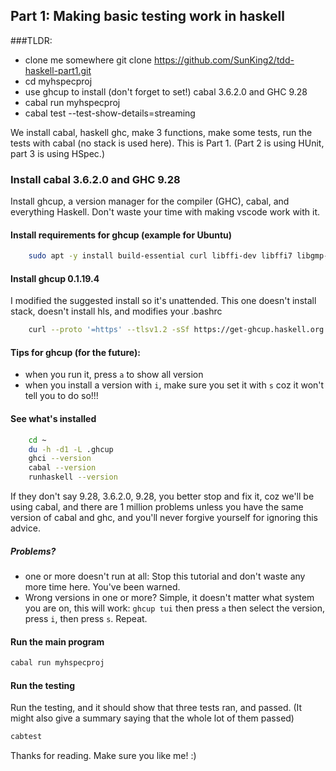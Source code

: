 Part 1: Making basic testing work in haskell
--------------------------------------------

###TLDR:
 - clone me somewhere git clone https://github.com/SunKing2/tdd-haskell-part1.git
 - cd myhspecproj
 - use ghcup to install (don't forget to set!) cabal 3.6.2.0 and GHC 9.28
 - cabal run myhspecproj
 - cabal test --test-show-details=streaming


We install cabal, haskell ghc, make 3 functions, make some tests, run the tests with cabal (no stack is used here). This is Part 1.  (Part 2 is using HUnit, part 3 is using HSpec.)

### Install cabal 3.6.2.0 and GHC 9.28

Install ghcup, a version manager for the compiler (GHC), cabal, and everything Haskell. Don't waste your time with making vscode work with it.

#### Install requirements for ghcup (example for Ubuntu)

```bash
    sudo apt -y install build-essential curl libffi-dev libffi7 libgmp-dev libgmp10 libncurses-dev libncurses5 libtinfo5
```
    

#### Install ghcup 0.1.19.4

I modified the suggested install so it's unattended. This one doesn't install stack, doesn't install hls, and modifies your .bashrc

```bash
    curl --proto '=https' --tlsv1.2 -sSf https://get-ghcup.haskell.org | BOOTSTRAP_HASKELL_ADJUST_BASHRC=1 BOOTSTRAP_HASKELL_NONINTERACTIVE=1 BOOTSTRAP_HASKELL_INSTALL_NO_STACK=1 BOOTSTRAP_HASKELL_INSTALL_HLS=0  sh
```
    

#### Tips for ghcup (for the future):

*   when you run it, press `a` to show all version
*   when you install a version with `i`, make sure you set it with `s` coz it won't tell you to do so!!!

#### See what's installed

```bash
    cd ~
    du -h -d1 -L .ghcup
    ghci --version
    cabal --version
    runhaskell --version
```
    

If they don't say 9.28, 3.6.2.0, 9.28, you better stop and fix it, coz we'll be using cabal, and there are 1 million problems unless you have the same version of cabal and ghc, and you'll never forgive yourself for ignoring this advice.

##### Problems?

*   one or more doesn't run at all: Stop this tutorial and don't waste any more time here. You've been warned.
*   Wrong versions in one or more? Simple, it doesn't matter what system you are on, this will work: `ghcup tui` then press `a` then select the version, press `i`, then press `s`. Repeat.

#### Run the main program

```bash
cabal run myhspecproj
```

#### Run the testing

Run the testing, and it should show that three tests ran, and passed. (It might also give a summary saying that the whole lot of them passed)

```bash
cabtest
```
    

Thanks for reading. Make sure you like me! :)